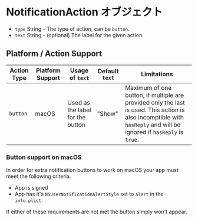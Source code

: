 # NotificationAction オブジェクト

* `type` String - The type of action, can be `button`.
* `text` String - (optional) The label for the given action.

## Platform / Action Support

| Action Type | Platform Support | Usage of `text`                  | Default `text` | Limitations                                                                                                                                                         |
| ----------- | ---------------- | -------------------------------- | -------------- | ------------------------------------------------------------------------------------------------------------------------------------------------------------------- |
| `button`    | macOS            | Used as the label for the button | "Show"         | Maximum of one button, if multiple are provided only the last is used. This action is also incomptible with `hasReply` and will be ignored if `hasReply` is `true`. |

### Button support on macOS

In order for extra notification buttons to work on macOS your app must meet the following criteria.

* App is signed
* App has it's `NSUserNotificationAlertStyle` set to `alert` in the `info.plist`.

If either of these requirements are not met the button simply won't appear.
